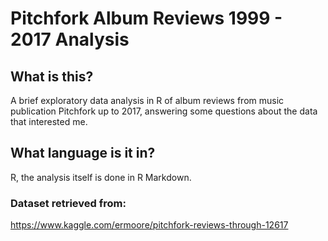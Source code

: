 # Pitchfork Album Reviews 1999 - 2017 Analysis

## What is this?
A brief exploratory data analysis in R of album reviews from music publication Pitchfork up to 2017, answering some questions about the data that interested me.

## What language is it in?  
R, the analysis itself is done in R Markdown.

### Dataset retrieved from:
https://www.kaggle.com/ermoore/pitchfork-reviews-through-12617

